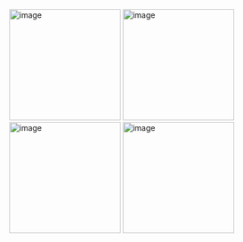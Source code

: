 <img width="200" alt="image" src="https://github.com/user-attachments/assets/6710f767-691c-4718-8f6d-4e7e05fc8345">
<img width="200" alt="image" src="https://github.com/user-attachments/assets/b6210546-d994-45f7-bd58-2f00a48aa89d">
<img width="200" alt="image" src="https://github.com/user-attachments/assets/1390c8fd-40d6-4b5f-b256-b4e644999090">
<img width="200" alt="image" src="https://github.com/user-attachments/assets/0fd6ab09-c99e-4bbf-b4cd-bdab675e7aef">
